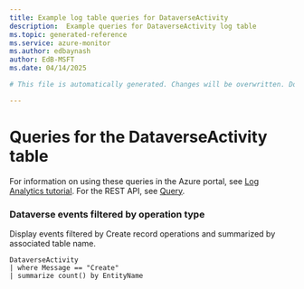 ```yaml
---
title: Example log table queries for DataverseActivity
description:  Example queries for DataverseActivity log table
ms.topic: generated-reference
ms.service: azure-monitor
ms.author: edbaynash
author: EdB-MSFT
ms.date: 04/14/2025

# This file is automatically generated. Changes will be overwritten. Do not change this file directly. 

---
```


# Queries for the DataverseActivity table

For information on using these queries in the Azure portal, see [Log Analytics tutorial](/azure/azure-monitor/logs/log-analytics-tutorial). For the REST API, see [Query](/azure/azure-monitor/logs/api/overview).


### Dataverse events filtered by operation type  


Display events filtered by Create record operations and summarized by associated table name.  

```query
DataverseActivity
| where Message == "Create"
| summarize count() by EntityName
```

